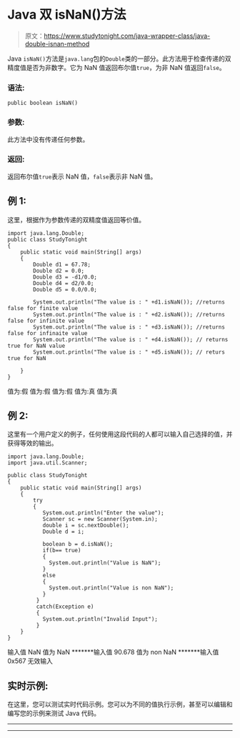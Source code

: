 # Java 双 isNaN()方法

> 原文：<https://www.studytonight.com/java-wrapper-class/java-double-isnan-method>

Java `isNaN()`方法是`java.lang`包的`Double`类的一部分。此方法用于检查传递的双精度值是否为非数字。它为 NaN 值返回布尔值`true`，为非 NaN 值返回`false`。

### 语法:

```
public boolean isNaN() 
```

### 参数:

此方法中没有传递任何参数。

### 返回:

返回布尔值`true`表示 NaN 值，`false`表示非 NaN 值。

## 例 1:

这里，根据作为参数传递的双精度值返回等价值。

```
import java.lang.Double;
public class StudyTonight
{  
    public static void main(String[] args) 
    {  
        Double d1 = 67.78;  
        Double d2 = 0.0; 
        Double d3 = -d1/0.0;
        Double d4 = d2/0.0;
        Double d5 = 0.0/0.0;      

        System.out.println("The value is : " +d1.isNaN()); //returns false for finite value  
        System.out.println("The value is : " +d2.isNaN()); //returns false for infinite value 
        System.out.println("The value is : " +d3.isNaN()); //returns false for infinaite value 
        System.out.println("The value is : " +d4.isNaN()); // returns true for NaN value
        System.out.println("The value is : " +d5.isNaN()); // returs true for NaN 

    }  
} 
```

值为:假
值为:假
值为:假
值为:真
值为:真

## 例 2:

这里有一个用户定义的例子，任何使用这段代码的人都可以输入自己选择的值，并获得等效的输出。

```
import java.lang.Double;
import java.util.Scanner;

public class StudyTonight
{  
    public static void main(String[] args) 
    {  
        try
        {
           System.out.println("Enter the value");
           Scanner sc = new Scanner(System.in);
           double i = sc.nextDouble();
           Double d = i;

           boolean b = d.isNaN();
           if(b== true)
           {
             System.out.println("Value is NaN");
           }
           else
           {
             System.out.println("Value is non NaN");
           }
         }         
         catch(Exception e)
         {
           System.out.println("Invalid Input");
         }   
    } 
} 
```

输入值
NaN
值为 NaN
*******输入值
90.678
值为 non NaN
*******输入值
0x567
无效输入

## 实时示例:

在这里，您可以测试实时代码示例。您可以为不同的值执行示例，甚至可以编辑和编写您的示例来测试 Java 代码。

* * *

* * *